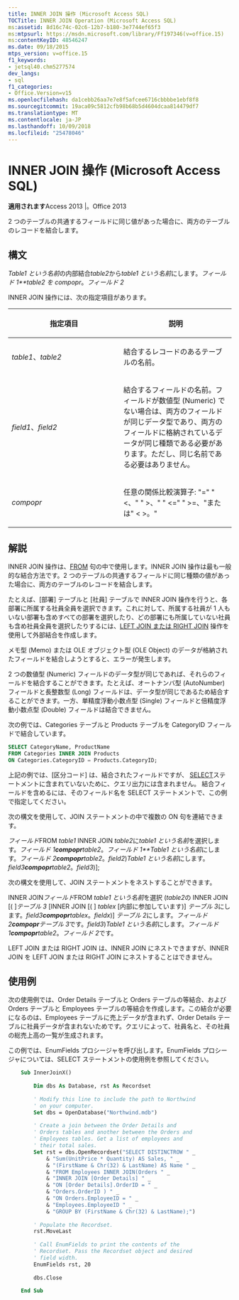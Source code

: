 ```yaml
---
title: INNER JOIN 操作 (Microsoft Access SQL)
TOCTitle: INNER JOIN Operation (Microsoft Access SQL)
ms:assetid: 8d16c74c-02c6-12b7-b180-3e7744ef65f3
ms:mtpsurl: https://msdn.microsoft.com/library/Ff197346(v=office.15)
ms:contentKeyID: 48546247
ms.date: 09/18/2015
mtps_version: v=office.15
f1_keywords:
- jetsql40.chm5277574
dev_langs:
- sql
f1_categories:
- Office.Version=v15
ms.openlocfilehash: da1cebb26aa7e7e8f5afcee6716cbbbbe1ebf8f8
ms.sourcegitcommit: 19aca09c5812cfb98b68b5d4604dcaa814479df7
ms.translationtype: MT
ms.contentlocale: ja-JP
ms.lasthandoff: 10/09/2018
ms.locfileid: "25478046"
---
```

# <a name="inner-join-operation-microsoft-access-sql"></a>INNER JOIN 操作 (Microsoft Access SQL)


**適用されます**Access 2013 |。Office 2013


2 つのテーブルの共通するフィールドに同じ値があった場合に、両方のテーブルのレコードを結合します。

## <a name="syntax"></a>構文

*Table1 という名前*の内部結合*table2*から*table1 という名前*にします。*フィールド 1**table2 を compopr*。*フィールド 2*

INNER JOIN 操作には、次の指定項目があります。

<table>
<colgroup>
<col style="width: 50%" />
<col style="width: 50%" />
</colgroup>
<thead>
<tr class="header">
<th><p>指定項目</p></th>
<th><p>説明</p></th>
</tr>
</thead>
<tbody>
<tr class="odd">
<td><p><em>table1</em>、<em>table2</em></p></td>
<td><p>結合するレコードのあるテーブルの名前。</p></td>
</tr>
<tr class="even">
<td><p><em>field1</em>、<em>field2</em></p></td>
<td><p>結合するフィールドの名前。フィールドが数値型 (Numeric) でない場合は、両方のフィールドが同じデータ型であり、両方のフィールドに格納されているデータが同じ種類である必要があります。ただし、同じ名前である必要はありません。</p></td>
</tr>
<tr class="odd">
<td><p><em>compopr</em></p></td>
<td><p>任意の関係比較演算子: &quot;=&quot; &quot; &lt;、&quot; &quot; &gt;、&quot; &quot; &lt;=&quot; &quot; &gt;=、&quot;または&quot; &lt; &gt;。&quot;</p></td>
</tr>
</tbody>
</table>


## <a name="remarks"></a>解説

INNER JOIN 操作は、[FROM](https://msdn.microsoft.com/library/ff836674\(v=office.15\)) 句の中で使用します。INNER JOIN 操作は最も一般的な結合方法です。2 つのテーブルの共通するフィールドに同じ種類の値があった場合に、両方のテーブルのレコードを結合します。

たとえば、[部署] テーブルと [社員] テーブルで INNER JOIN 操作を行うと、各部署に所属する社員全員を選択できます。これに対して、所属する社員が 1 人もいない部署も含めすべての部署を選択したり、どの部署にも所属していない社員も含め社員全員を選択したりするには、[LEFT JOIN または RIGHT JOIN](left-join-right-join-operations-microsoft-access-sql.md) 操作を使用して外部結合を作成します。

メモ型 (Memo) または OLE オブジェクト型 (OLE Object) のデータが格納されたフィールドを結合しようとすると、エラーが発生します。

2 つの数値型 (Numeric) フィールドのデータ型が同じであれば、それらのフィールドを結合することができます。たとえば、オートナンバ型 (AutoNumber) フィールドと長整数型 (Long) フィールドは、データ型が同じであるため結合することができます。一方、単精度浮動小数点型 (Single) フィールドと倍精度浮動小数点型 (Double) フィールドは結合できません。

次の例では、Categories テーブルと Products テーブルを CategoryID フィールドで結合しています。

```sql
SELECT CategoryName, ProductName 
FROM Categories INNER JOIN Products 
ON Categories.CategoryID = Products.CategoryID;
```

上記の例では、[区分コード] は、結合されたフィールドですが、 [SELECT](select-statement-microsoft-access-sql.md)ステートメントに含まれていないために、クエリ出力には含まれません。 結合フィールドを含めるには、そのフィールド名を SELECT ステートメントで、この例で指定してください。

次の構文を使用して、JOIN ステートメントの中で複数の ON 句を連結できます。

*フィールド*FROM *table1* INNER JOIN *table2*に*table1 という名前*を選択します。*フィールド 1**compopr**table2*。*フィールド 1**Table1 という名前*にします。*フィールド 2**compopr**table2*。*field2*)*Table1 という名前*にします。*field3**compopr**table2*。*field3*)\];

次の構文を使用して、JOIN ステートメントをネストすることができます。

INNER JOIN*フィールド*FROM *table1 という名前*を選択 (*table2*の INNER JOIN \[( \]*テーブル 3* \[INNER JOIN \[( \] *tablex* \[内部に参加しています)\] *テーブル 3*にします。*field3**compopr**tablex*。*fieldx*)\] *テーブル 2*にします。*フィールド 2**compopr**テーブル 3*です。*field3*)*Table1 という名前*にします。*フィールド 1**compopr**table2*。*フィールド 2*です。

LEFT JOIN または RIGHT JOIN は、INNER JOIN にネストできますが、INNER JOIN を LEFT JOIN または RIGHT JOIN にネストすることはできません。

## <a name="example"></a>使用例

次の使用例では、Order Details テーブルと Orders テーブルの等結合、および Orders テーブルと Employees テーブルの等結合を作成します。この結合が必要になるのは、Employees テーブルに売上データが含まれず、Order Details テーブルに社員データが含まれないためです。クエリによって、社員名と、その社員の総売上高の一覧が生成されます。

この例では、EnumFields プロシージャを呼び出します。EnumFields プロシージャについては、SELECT ステートメントの使用例を参照してください。

```vb
    Sub InnerJoinX() 
     
        Dim dbs As Database, rst As Recordset 
     
        ' Modify this line to include the path to Northwind 
        ' on your computer. 
        Set dbs = OpenDatabase("Northwind.mdb") 
         
        ' Create a join between the Order Details and  
        ' Orders tables and another between the Orders and  
        ' Employees tables. Get a list of employees and  
        ' their total sales. 
        Set rst = dbs.OpenRecordset("SELECT DISTINCTROW " _ 
            & "Sum(UnitPrice * Quantity) AS Sales, " _ 
            & "(FirstName & Chr(32) & LastName) AS Name " _ 
            & "FROM Employees INNER JOIN(Orders " _ 
            & "INNER JOIN [Order Details] " _ 
            & "ON [Order Details].OrderID = " _ 
            & "Orders.OrderID ) " _ 
            & "ON Orders.EmployeeID = " _ 
            & "Employees.EmployeeID " _ 
            & "GROUP BY (FirstName & Chr(32) & LastName);") 
         
        ' Populate the Recordset. 
        rst.MoveLast 
         
        ' Call EnumFields to print the contents of the  
        ' Recordset. Pass the Recordset object and desired 
        ' field width. 
        EnumFields rst, 20 
     
        dbs.Close 
     
    End Sub
```
